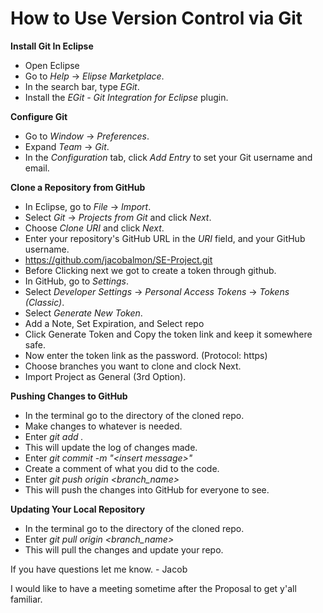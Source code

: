 # How to Use Version Control via Git

**Install Git In Eclipse**

- Open Eclipse
- Go to _Help_ -> _Elipse Marketplace_.
- In the search bar, type _EGit_.
- Install the _EGit - Git Integration for Eclipse_ plugin.

**Configure Git**

- Go to _Window_ -> _Preferences_.
- Expand _Team_ -> _Git_.
- In the _Configuration_ tab, click _Add Entry_ to set your Git username  and email.

**Clone a Repository from GitHub**

- In Eclipse, go to _File_ -> _Import_.
- Select _Git_ -> _Projects from Git_ and click _Next_.
- Choose _Clone URI_ and click _Next_.
- Enter your repository's GitHub URL in the _URI_ field, and your GitHub username.
- https://github.com/jacobalmon/SE-Project.git
- Before Clicking next we got to create a token through github.
- In GitHub, go to _Settings_.
- Select _Developer Settings_ -> _Personal Access Tokens_ -> _Tokens (Classic)_.
- Select _Generate New Token_.
- Add a Note, Set Expiration, and Select repo
- Click Generate Token and Copy the token link and keep it somewhere safe.
- Now enter the token link as the password. (Protocol: https)
- Choose branches you want to clone and clock Next.
- Import Project as General (3rd Option).

**Pushing Changes to GitHub**
- In the terminal go to the directory of the cloned repo.
- Make changes to whatever is needed.
- Enter _git add ._
- This will update the log of changes made.
- Enter _git commit -m "<insert message\>"_
- Create a comment of what you did to the code.
- Enter _git push origin <branch_name>_
- This will push the changes into GitHub for everyone to see.

**Updating Your Local Repository**
- In the terminal go to the directory of the cloned repo.
- Enter _git pull origin <branch_name>_
- This will pull the changes and update your repo.

If you have questions let me know. - Jacob

I would like to have a meeting sometime after the Proposal to get y'all familiar.
